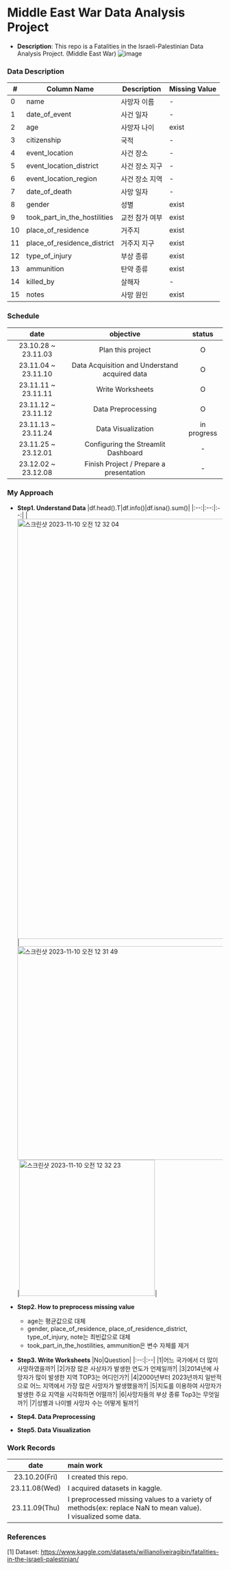 # Middle East War Data Analysis Project
- <b>Description</b>: This repo is a Fatalities in the Israeli-Palestinian Data Analysis Project. (Middle East War)
  ![image](https://github.com/PSLeon24/Israeli-Palestinian_Data_Analysis_Project/assets/59058869/5494026b-468e-45c0-b12f-67cadb0bbf05)

### Data Description
|#|Column Name|Description|Missing Value|
|--|--|--|--|
|0|name|사망자 이름|-|
|1|date_of_event|사건 일자|-|
|2|age|사망자 나이|exist|
|3|citizenship|국적|-|
|4|event_location|사건 장소|-|
|5|event_location_district|사건 장소 지구|-|
|6|event_location_region|사건 장소 지역|-|
|7|date_of_death|사망 일자|-|
|8|gender|성별|exist|
|9|took_part_in_the_hostilities|교전 참가 여부|exist|
|10|place_of_residence|거주지|exist|
|11|place_of_residence_district|거주지 지구|exist|
|12|type_of_injury|부상 종류|exist|
|13|ammunition|탄약 종류|exist|
|14|killed_by|살해자|-|
|15|notes|사망 원인|exist|

### Schedule
|date|objective|status|
|:--:|:--:|:--:|
|23.10.28 ~ 23.11.03|Plan this project|O|
|23.11.04 ~ 23.11.10|Data Acquisition and Understand acquired data|O|
|23.11.11 ~ 23.11.11|Write Worksheets|O|
|23.11.12 ~ 23.11.12|Data Preprocessing|O|
|23.11.13 ~ 23.11.24|Data Visualization|in progress|
|23.11.25 ~ 23.12.01|Configuring the Streamlit Dashboard|-|
|23.12.02 ~ 23.12.08|Finish Project / Prepare a presentation|-|

### My Approach
- <b>Step1. Understand Data</b>
  |df.head().T|df.info()|df.isna().sum()|
  |:--:|:--:|:--:|
  |<img width="979" alt="스크린샷 2023-11-10 오전 12 32 04" src="https://github.com/PSLeon24/Israeli-Palestinian_Data_Analysis_Project/assets/59058869/7e14ccb9-f518-413b-b845-5d756a6a473e">|<img width="498" alt="스크린샷 2023-11-10 오전 12 31 49" src="https://github.com/PSLeon24/Israeli-Palestinian_Data_Analysis_Project/assets/59058869/cb7f6f09-5046-47ca-9f78-ad821642a69a">|<img width="317" alt="스크린샷 2023-11-10 오전 12 32 23" src="https://github.com/PSLeon24/Israeli-Palestinian_Data_Analysis_Project/assets/59058869/84bf8ced-18dd-499e-9e8b-e3ab5c4b19b7">|
  
- <b>Step2. How to preprocess missing value</b>
  - age는 평균값으로 대체
  - gender, place_of_residence, place_of_residence_district, type_of_injury, note는 최빈값으로 대체
  - took_part_in_the_hostilities, ammunition은 변수 자체를 제거
 
- <b>Step3. Write Worksheets</b>
  |No|Question|
  |:--:|:--|
  |1|어느 국가에서 더 많이 사망하였을까?|
  |2|가장 많은 사상자가 발생한 연도가 언제일까?|
  |3|2014년에 사망자가 많이 발생한 지역 TOP3는 어디인가?|
  |4|2000년부터 2023년까지 일반적으로 어느 지역에서 가장 많은 사망자가 발생했을까?|
  |5|지도를 이용하여 사망자가 발생한 주요 지역을 시각화하면 어떨까?|
  |6|사망자들의 부상 종류 Top3는 무엇일까?|
  |7|성별과 나이별 사망자 수는 어떻게 될까?|

- <b>Step4. Data Preprocessing</b>

- <b>Step5. Data Visualization</b>
  
### Work Records
|date|main work|
|:--:|:--|
|23.10.20(Fri)|I created this repo.|
|23.11.08(Wed)|I acquired datasets in kaggle.|
|23.11.09(Thu)|I preprocessed missing values to a variety of methods(ex: replace NaN to mean value).<br>I visualized some data.|

### References
[1] Dataset: https://www.kaggle.com/datasets/willianoliveiragibin/fatalities-in-the-israeli-palestinian/
